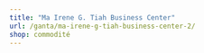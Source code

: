 ```yaml
---
title: "Ma Irene G. Tiah Business Center"
url: /ganta/ma-irene-g-tiah-business-center-2/
shop: commodité
---
```

